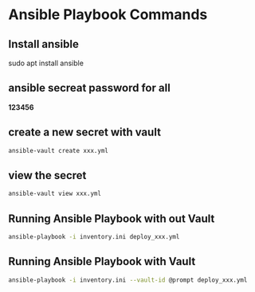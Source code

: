 # Ansible Playbook Commands
## Install ansible 
sudo apt install ansible

## ansible secreat password for all

**123456**
## create a new secret with vault
```bash
ansible-vault create xxx.yml
```
## view the secret
```bash
ansible-vault view xxx.yml
```

## Running Ansible Playbook with out Vault
```bash
ansible-playbook -i inventory.ini deploy_xxx.yml
```

## Running Ansible Playbook with Vault
```bash
ansible-playbook -i inventory.ini --vault-id @prompt deploy_xxx.yml
```